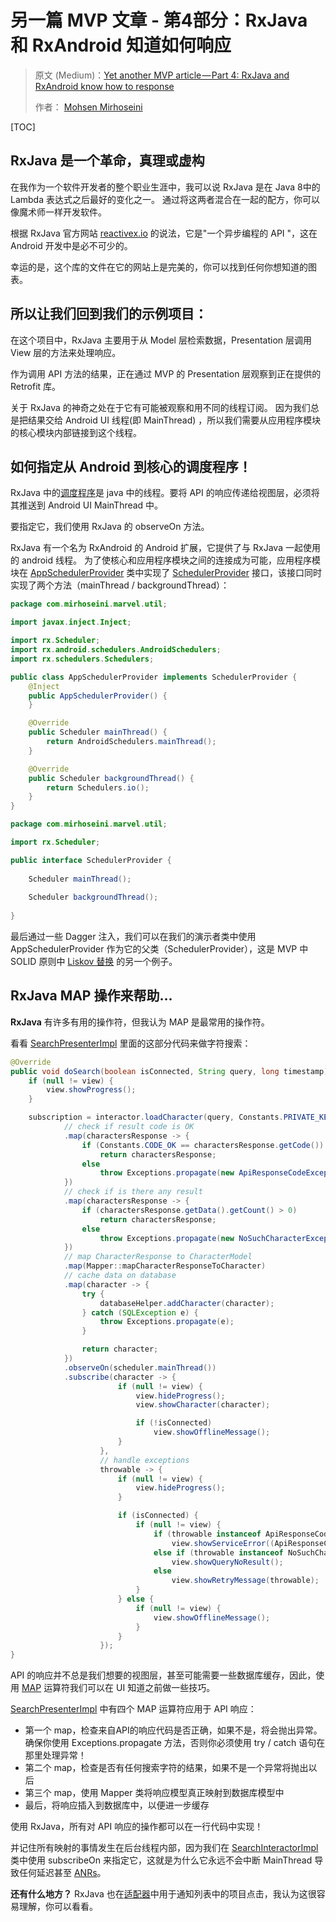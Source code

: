 # 另一篇 MVP 文章 - 第4部分：RxJava 和 RxAndroid 知道如何响应

> 原文 (Medium)：[Yet another MVP article — Part 4: RxJava and RxAndroid know how to response](https://hackernoon.com/yet-another-mvp-article-part-4-rxjava-and-rxandroid-knows-how-to-response-cde42ccc4958)
>
> 作者： [Mohsen Mirhoseini](https://hackernoon.com/@mirhoseini)

[TOC]

## RxJava 是一个革命，真理或虚构

在我作为一个软件开发者的整个职业生涯中，我可以说 RxJava 是在 Java 8中的 Lambda 表达式之后最好的变化之一。 通过将这两者混合在一起的配方，你可以像魔术师一样开发软件。 

根据 RxJava 官方网站 [reactivex.io](http://reactivex.io/) 的说法，它是"一个异步编程的 API "，这在 Android 开发中是必不可少的。 

幸运的是，这个库的文件在它的网站上是完美的，你可以找到任何你想知道的图表。 

## 所以让我们回到我们的示例项目：

在这个项目中，RxJava 主要用于从 Model 层检索数据，Presentation 层调用 View 层的方法来处理响应。

作为调用 API 方法的结果，正在通过 MVP 的 Presentation 层观察到正在提供的 Retrofit 库。

关于 RxJava 的神奇之处在于它有可能被观察和用不同的线程订阅。 因为我们总是把结果交给 Android UI 线程(即 MainThread) ，所以我们需要从应用程序模块的核心模块内部链接到这个线程。 

## 如何指定从 Android 到核心的调度程序！

RxJava 中的[调度程序](http://reactivex.io/documentation/scheduler.html)是 java 中的线程。要将 API 的响应传递给视图层，必须将其推送到 Android UI MainThread 中。

要指定它，我们使用 RxJava 的 observeOn 方法。

RxJava 有一个名为 RxAndroid 的 Android 扩展，它提供了与 RxJava 一起使用的 android 线程。 为了使核心和应用程序模块之间的连接成为可能，应用程序模块在 [AppSchedulerProvider](https://github.com/mirhoseini/marvel/blob/master/app/src/main/java/com/mirhoseini/marvel/util/AppSchedulerProvider.java) 类中实现了 [SchedulerProvider](https://github.com/mirhoseini/marvel/blob/master/core-lib/src/main/java/com/mirhoseini/marvel/util/SchedulerProvider.java) 接口，该接口同时实现了两个方法（mainThread / backgroundThread）：

```java
package com.mirhoseini.marvel.util;

import javax.inject.Inject;

import rx.Scheduler;
import rx.android.schedulers.AndroidSchedulers;
import rx.schedulers.Schedulers;

public class AppSchedulerProvider implements SchedulerProvider {
    @Inject
    public AppSchedulerProvider() {
    }

    @Override
    public Scheduler mainThread() {
        return AndroidSchedulers.mainThread();
    }

    @Override
    public Scheduler backgroundThread() {
        return Schedulers.io();
    }
}
```

```java
package com.mirhoseini.marvel.util;

import rx.Scheduler;

public interface SchedulerProvider {
    
    Scheduler mainThread();
    
    Scheduler backgroundThread();
    
}
```

最后通过一些 Dagger 注入，我们可以在我们的演示者类中使用 AppSchedulerProvider 作为它的父类（SchedulerProvider），这是 MVP 中 SOLID 原则中 [Liskov 替换](https://en.wikipedia.org/wiki/Liskov_substitution_principle) 的另一个例子。

## RxJava MAP 操作来帮助...

**RxJava** 有许多有用的操作符，但我认为 MAP 是最常用的操作符。 

看看 [SearchPresenterImpl](https://github.com/mirhoseini/marvel/blob/master/core-lib/src/main/java/com/mirhoseini/marvel/character/search/SearchPresenterImpl.java) 里面的这部分代码来做字符搜索：

```java
@Override
public void doSearch(boolean isConnected, String query, long timestamp) {
    if (null != view) {
        view.showProgress();
    }

    subscription = interactor.loadCharacter(query, Constants.PRIVATE_KEY, Constants.PUBLIC_KEY, timestamp)
            // check if result code is OK
            .map(charactersResponse -> {
                if (Constants.CODE_OK == charactersResponse.getCode())
                    return charactersResponse;
                else
                    throw Exceptions.propagate(new ApiResponseCodeException(charactersResponse.getCode(), charactersResponse.getStatus()));
            })
            // check if is there any result
            .map(charactersResponse -> {
                if (charactersResponse.getData().getCount() > 0)
                    return charactersResponse;
                else
                    throw Exceptions.propagate(new NoSuchCharacterException());
            })
            // map CharacterResponse to CharacterModel
            .map(Mapper::mapCharacterResponseToCharacter)
            // cache data on database
            .map(character -> {
                try {
                    databaseHelper.addCharacter(character);
                } catch (SQLException e) {
                    throw Exceptions.propagate(e);
                }

                return character;
            })
            .observeOn(scheduler.mainThread())
            .subscribe(character -> {
                        if (null != view) {
                            view.hideProgress();
                            view.showCharacter(character);

                            if (!isConnected)
                                view.showOfflineMessage();
                        }
                    },
                    // handle exceptions
                    throwable -> {
                        if (null != view) {
                            view.hideProgress();
                        }

                        if (isConnected) {
                            if (null != view) {
                                if (throwable instanceof ApiResponseCodeException)
                                    view.showServiceError((ApiResponseCodeException) throwable);
                                else if (throwable instanceof NoSuchCharacterException)
                                    view.showQueryNoResult();
                                else
                                    view.showRetryMessage(throwable);
                            }
                        } else {
                            if (null != view) {
                                view.showOfflineMessage();
                            }
                        }
                    });
}
```

API 的响应并不总是我们想要的视图层，甚至可能需要一些数据库缓存，因此，使用 [MAP](http://reactivex.io/documentation/operators/map.html) 运算符我们可以在 UI 知道之前做一些技巧。

[SearchPresenterImpl](https://github.com/mirhoseini/marvel/blob/master/core-lib/src/main/java/com/mirhoseini/marvel/character/search/SearchPresenterImpl.java) 中有四个 MAP 运算符应用于 API 响应：

- 第一个 map，检查来自API的响应代码是否正确，如果不是，将会抛出异常。确保你使用  Exceptions.propagate 方法，否则你必须使用 try / catch 语句在那里处理异常！
- 第二个 map，检查是否有任何搜索字符的结果，如果不是一个异常将抛出以后 
- 第三个 map，使用 Mapper 类将响应模型真正映射到数据库模型中 
- 最后，将响应插入到数据库中，以便进一步缓存 

使用 RxJava，所有对 API 响应的操作都可以在一行代码中实现！

并记住所有映射的事情发生在后台线程内部，因为我们在 [SearchInteractorImpl](https://github.com/mirhoseini/marvel/blob/master/core-lib/src/main/java/com/mirhoseini/marvel/character/search/SearchInteractorImpl.java) 类中使用 subscribeOn 来指定它，这就是为什么它永远不会中断 MainThread 导致任何延迟甚至 [ANRs](https://developer.android.com/training/articles/perf-anr.html)。 

**还有什么地方？**
 RxJava 也在[适配器](https://github.com/mirhoseini/marvel/blob/master/app/src/main/java/com/mirhoseini/marvel/character/cache/adapter/CharactersRecyclerViewAdapter.java)中用于通知列表中的项目点击，我认为这很容易理解，你可以看看。

